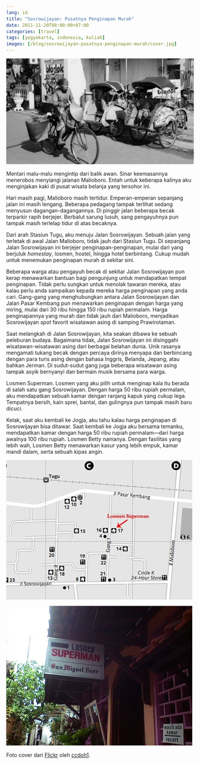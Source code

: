 ```yaml
---
lang: id
title: "Sosrowijayan: Pusatnya Penginapan Murah"
date: 2011-11-20T08:00:00+07:00
categories: [travel]
tags: [yogyakarta, indonesia, kuliah]
images: [/blog/sosrowijayan-pusatnya-penginapan-murah/cover.jpg]
---
```

![Sosrowijayan: Pusatnya Penginapan Murah](cover.jpg)

Mentari malu-malu mengintip dari balik awan. Sinar keemasannya menerobos menyiangi jalanan Malioboro. Entah untuk keberapa kalinya aku menginjakan kaki di pusat wisata belanja yang tersohor ini.

Hari masih pagi, Malioboro masih tertidur. Emperan-emperan sepanjang jalan ini masih lengang. Beberapa pedagang tampak terlihat sedang menyusun dagangan-dagangannya. Di pinggir jalan beberapa becak terparkir rapih berjejer. Berbalut sarung lusuh, sang pengayuhnya pun tampak masih terlelap tidur di atas becaknya.

Dari arah Stasiun Tugu, aku menuju Jalan Sosrowijayan. Sebuah jalan yang terletak di awal Jalan Malioboro, tidak jauh dari Stasiun Tugu. Di sepanjang Jalan Sosrowijayan ini berjejer penginapan-penginapan, mulai dari yang berjuluk *homestay*, losmen, hostel, hingga hotel berbintang. Cukup mudah untuk menemukan penginapan murah di sekitar sini.

Beberapa warga atau pengayuh becak di sekitar Jalan Sosrowijayan pun kerap menawarkan bantuan bagi pengunjung untuk mendapatkan tempat penginapan. Tidak perlu sungkan untuk menolak tawaran mereka, atau kalau perlu anda sampaikan kepada mereka harga penginapan yang anda cari. Gang-gang yang menghubungkan antara Jalan Sosrowijayan dan Jalan Pasar Kembang pun menawarkan penginapan dengan harga yang miring, mulai dari 30 ribu hingga 150 ribu rupiah permalam. Harga penginapannya yang murah dan tidak jauh dari Malioboro, menjadikan Sosrowijayan *spot* favorit wisatawan asing di samping Prawirotaman.

Saat melangkah di Jalan Sosrowijayan, kita seakan dibawa ke sebuah peleburan budaya. Bagaimana tidak, Jalan Sosrowijayan ini disinggahi wisatawan-wisatawan asing dari berbagai belahan dunia. Unik rasanya mengamati tukang becak dengan percaya dirinya menyapa dan berbincang dengan para turis asing dengan bahasa Inggris, Belanda, Jepang, atau bahkan Jerman. Di sudut-sudut gang juga beberapa wisatawan asing tampak asyik bernyanyi dan bermain musik bersama para warga.

Losmen Superman. Losmen yang aku pilih untuk menginap kala itu berada di salah satu gang Sosrowijayan. Dengan harga 50 ribu rupiah permalam, aku mendapatkan sebuah kamar dengan ranjang kapuk yang cukup lega. Tempatnya bersih, kain sprei, bantal, dan gulingnya pun tampak masih baru dicuci.

Kelak, saat aku kembali ke Jogja, aku tahu kalau harga penginapan di Sosrowijayan bisa ditawar. Saat kembali ke Jogja aku bersama temanku, mendapatkan kamar dengan harga 50 ribu rupiah permalam—dari harga awalnya 100 ribu rupiah. Losmen Betty namanya. Dengan fasilitas yang lebih wah, Losmen Betty menawarkan kasur yang lebih empuk, kamar mandi dalam, serta sebuah kipas angin.

![Peta Jalan Sosrowijayan dan Losmen Superman (sumber: Lonely Planet)](01-losmen-superman.jpg)

![Plang nama dari Losmen Superman.](02-losmen-superman.jpg)

Foto cover dari [Flickr](https://www.flickr.com/photos/ccdoh1/4438594723/in/photostream/) oleh [ccdoh1](https://www.flickr.com/photos/ccdoh1/).
